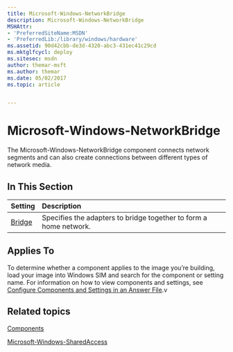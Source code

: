 ```yaml
---
title: Microsoft-Windows-NetworkBridge
description: Microsoft-Windows-NetworkBridge
MSHAttr:
- 'PreferredSiteName:MSDN'
- 'PreferredLib:/library/windows/hardware'
ms.assetid: 90d42cbb-de3d-4320-abc3-431ec41c29cd
ms.mktglfcycl: deploy
ms.sitesec: msdn
author: themar-msft
ms.author: themar
ms.date: 05/02/2017
ms.topic: article


---
```

# Microsoft-Windows-NetworkBridge

The Microsoft-Windows-NetworkBridge component connects network segments and can also create connections between different types of network media.

## In This Section

| Setting                 | Description                                                                           |
|:------------------------|:--------------------------------------------------------------------------------------|
| [Bridge](microsoft-windows-networkbridge-bridge.md) | Specifies the adapters to bridge together to form a home network. |

## Applies To

To determine whether a component applies to the image you’re building, load your image into Windows SIM and search for the component or setting name. For information on how to view components and settings, see [Configure Components and Settings in an Answer File](https://docs.microsoft.com/en-us/windows-hardware/customize/desktop/wsim/configure-components-and-settings-in-an-answer-file).v

## Related topics

[Components](components-b-unattend.md)

[Microsoft-Windows-SharedAccess](microsoft-windows-sharedaccess.md)
